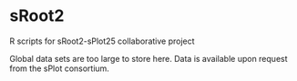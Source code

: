 # sRoot2
R scripts for sRoot2-sPlot25 collaborative project

Global data sets are too large to store here. Data is available upon request from the sPlot consortium.
